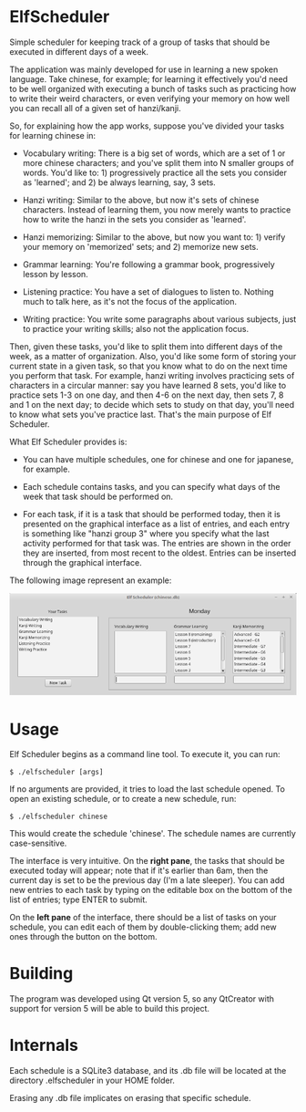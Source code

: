 # ElfScheduler
Simple scheduler for keeping track of a group of tasks that should be executed in different days of a week.

The application was mainly developed for use in learning a new spoken language. Take chinese, for example; for learning it effectively you'd need to be well organized with executing a bunch of tasks such as practicing how to write their weird characters, or even verifying your memory on how well you can recall all of a given set of hanzi/kanji.

So, for explaining how the app works, suppose you've divided your tasks for learning chinese in:

- Vocabulary writing: There is a big set of words, which are a set of 1 or more chinese characters; and you've split them into N smaller groups of words. You'd like to: 1) progressively practice all the sets you consider as 'learned'; and 2) be always learning, say, 3 sets.

- Hanzi writing: Similar to the above, but now it's sets of chinese characters. Instead of learning them, you now merely wants to practice how to write the hanzi in the sets you consider as 'learned'.

- Hanzi memorizing: Similar to the above, but now you want to: 1) verify your memory on 'memorized' sets; and 2) memorize new sets.

- Grammar learning: You're following a grammar book, progressively lesson by lesson.

- Listening practice: You have a set of dialogues to listen to. Nothing much to talk here, as it's not the focus of the application.

- Writing practice: You write some paragraphs about various subjects, just to practice your writing skills; also not the application focus.

Then, given these tasks, you'd like to split them into different days of the week, as a matter of organization. Also, you'd like some form of storing your current state in a given task, so that you know what to do on the next time you perform that task. For example, hanzi writing involves practicing sets of characters in a circular manner: say you have learned 8 sets, you'd like to practice sets 1-3 on one day, and then 4-6 on the next day, then sets 7, 8 and 1 on the next day; to decide which sets to study on that day, you'll need to know what sets you've practice last. That's the main purpose of Elf Scheduler.

What Elf Scheduler provides is:

- You can have multiple schedules, one for chinese and one for japanese, for example.

- Each schedule contains tasks, and you can specify what days of the week that task should be performed on.

- For each task, if it is a task that should be performed today, then it is presented on the graphical interface as a list of entries, and each entry is something like "hanzi group 3" where you specify what the last activity performed for that task was. The entries are shown in the order they are inserted, from most recent to the oldest. Entries can be inserted through the graphical interface.

The following image represent an example:

![](./img_elfscheduler_example.png)

# Usage

Elf Scheduler begins as a command line tool. To execute it, you can run:

```
$ ./elfscheduler [args]
```

If no arguments are provided, it tries to load the last schedule opened. To open an existing schedule, or to create a new schedule, run:

```
$ ./elfscheduler chinese
```

This would create the schedule 'chinese'. The schedule names are currently case-sensitive.

The interface is very intuitive. On the **right pane**, the tasks that should be executed today will appear; note that if it's earlier than 6am, then the current day is set to be the previous day (I'm a late sleeper). You can add new entries to each task by typing on the editable box on the bottom of the list of entries; type ENTER to submit.

On the **left pane** of the interface, there should be a list of tasks on your schedule, you can edit each of them by double-clicking them; add new ones through the button on the bottom.

# Building

The program was developed using Qt version 5, so any QtCreator with support for version 5 will be able to build this project.

# Internals

Each schedule is a SQLite3 database, and its .db file will be located at the directory .elfscheduler in your HOME folder.

Erasing any .db file implicates on erasing that specific schedule.
